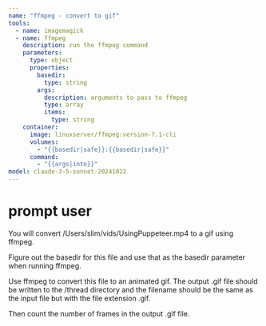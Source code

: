 ```yaml
---
name: "ffmpeg - convert to gif"
tools:
  - name: imagemagick
  - name: ffmpeg
    description: run the ffmpeg command
    parameters:
      type: object
      properties:
        basedir:
          type: string
        args:
          description: arguments to pass to ffmpeg
          type: array
          items:
            type: string
    container:
      image: linuxserver/ffmpeg:version-7.1-cli
      volumes:
        - "{{basedir|safe}}:{{basedir|safe}}"
      command:
        - "{{args|into}}"
model: claude-3-5-sonnet-20241022
---
```


# prompt user

You will convert /Users/slim/vids/UsingPuppeteer.mp4 to a gif using ffmpeg.

Figure out the basedir for this file and use that as the basedir parameter when running ffmpeg.

Use ffmpeg to convert this file to an animated gif. The output .gif file should be written to the /thread directory and the filename
should be the same as the input file but with the file extension .gif.

Then count the number of frames in the output .gif file.

